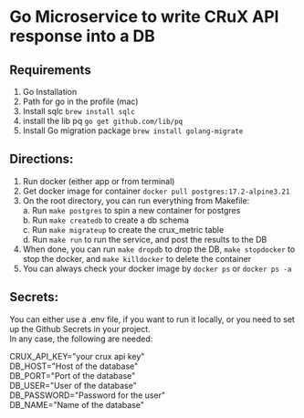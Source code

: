 # Go Microservice to write CRuX API response into a DB

## Requirements
1. Go Installation
2. Path for go in the profile (mac)
3. Install sqlc `brew install sqlc`
4. install the lib pq `go get github.com/lib/pq`
5. Install Go migration package `brew install golang-migrate`


## Directions:

1. Run docker (either app or from terminal)
2. Get docker image for container `docker pull postgres:17.2-alpine3.21`
3. On the root directory, you can run everything from Makefile:  
a. Run `make postgres` to spin a new container for postgres  
b. Run `make createdb` to create a db schema  
c. Run `make migrateup` to create the crux_metric table   
d. Run `make run` to run the service, and post the results to the DB
4. When done, you can run `make dropdb` to drop the DB, `make stopdocker` to stop the docker, and `make killdocker` to delete the container  
5. You can always check your docker image by `docker ps` or `docker ps -a` 


## Secrets: 
You can either use a .env file, if you want to run it locally, or you need to set up the Github Secrets in your project.   
In any case, the following are needed:  

CRUX_API_KEY="your crux api key"  
DB_HOST="Host of the database"  
DB_PORT="Port of the database"  
DB_USER="User of the database"  
DB_PASSWORD="Password for the user"  
DB_NAME="Name of the database"  